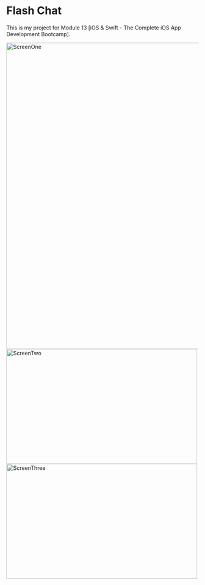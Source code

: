 # Flash Chat

This is my project for Module 13 [iOS & Swift - The Complete iOS App Development Bootcamp].

<img src="https://github.com/kheladzedev/Flash-Chat/assets/94724654/d7a34eb4-e387-4ff1-82f6-5ce25d9d0b12" alt="ScreenOne" width="800" height="800">
<img src="https://github.com/kheladzedev/Flash-Chat/assets/94724654/455424f8-950d-408a-a799-207b6d761354" alt="ScreenTwo" width="500" height="300">
<img src="https://github.com/kheladzedev/Flash-Chat/assets/94724654/fa7878b3-7aa6-477e-9dfe-d94b12973dbd" alt="ScreenThree" width="500" height="300">

